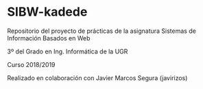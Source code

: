 # SIBW-kadede
Repositorio del proyecto de prácticas de la asignatura Sistemas de Información Basados en Web

3º del Grado en Ing. Informática de la UGR

Curso 2018/2019

Realizado en colaboración con Javier Marcos Segura (javirizos)
